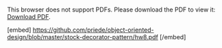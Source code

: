 <object data="https://github.com/priede/object-oriented-design/blob/master/stock-decorator-pattern/hw8.pdf" type="application/pdf" width="700px" height="700px">
    <embed src="https://github.com/priede/object-oriented-design/blob/master/stock-decorator-pattern/hw8.pdf">
        <p>This browser does not support PDFs. Please download the PDF to view it: <a href="https://github.com/priede/object-oriented-design/blob/master/stock-decorator-pattern/hw8.pdf">Download PDF</a>.</p>
    </embed>
</object>


[embed] https://github.com/priede/object-oriented-design/blob/master/stock-decorator-pattern/hw8.pdf [/embed]
